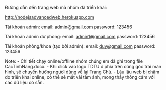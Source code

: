Đường dẫn đến trang web mà nhóm đã triển khai:

http://nodejsadvancedweb.herokuapp.com

Tài khoản admin:
	email: admin@gmail.com
	password: 123456

Tài khoản admin dự phòng: 
	email: admin1@gmail.com
	password: 123456

Tài khoản phòng/khoa (tạo bởi admin):
	email: duy@gmail.com
	password: 123456

Note: 
	- Chi tiết chạy online/offline nhóm chúng em đã ghi trong file CacTinhNang.docx.
	- Khi click vào logo TDTU ở phía trên cùng góc trái màn hình, sẽ chuyển hướng người dùng về lại Trang Chủ.
	- Lâu lâu web bị chậm do triển khai online, có thể sẽ mất vài tấm ảnh, mong thầy thông cảm với các dữ liệu có sẵn.
